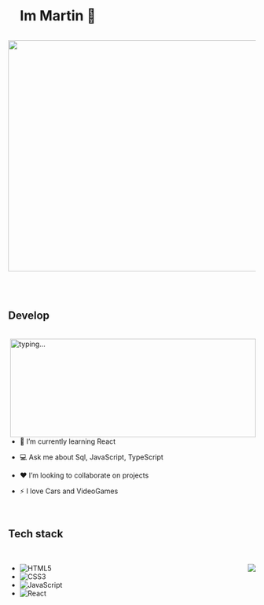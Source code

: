 <!--horizontal divider(gradiant)-->


<!--h1 without bottom border-->
<div id="user-content-toc">
  <ul>
    <summary><h1 style="display: inline-block">Im Martin 👋 </h1></summary>
  </ul>
</div>


<div align="center">
  <img width=1100 height=470 src="https://i.pinimg.com/originals/15/e7/e3/15e7e300166c962d3b8a22f60b5cac9e.gif"
       alt="snake" /></a>
</div>


<br><br>

## Develop 

<br>
<img height=200 width=500 align="right" src="https://i.pinimg.com/originals/0b/5c/c0/0b5cc024841accd9a31a7b2daeb0e57b.gif" alt="typing..." />

- 🌱 I’m currently learning React

- 💻 Ask me about Sql, JavaScript, TypeScript

- ❤️ I’m looking to collaborate on projects

- ⚡ I love Cars and VideoGames



<br>

## Tech stack

<br>

<p><img
      src="https://github-readme-stats.vercel.app/api?username=Zamxsu&show_icons=true&theme=graywhite"
     align="right"
    ></p>
    
 - ![HTML5](https://img.shields.io/badge/html5-%23E34F26.svg?style=for-the-badge&logo=html5&logoColor=white) 
 - ![CSS3](https://img.shields.io/badge/css3-%231572B6.svg?style=for-the-badge&logo=css3&logoColor=white)  
 - ![JavaScript](https://img.shields.io/badge/javascript-%23323330.svg?style=for-the-badge&logo=javascript&logoColor=%23F7DF1E) 
 - ![React](https://img.shields.io/badge/react-%2320232a.svg?style=for-the-badge&logo=react&logoColor=%2361DAFB) 









